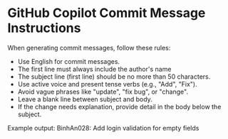 # GitHub Copilot Commit Message Instructions

When generating commit messages, follow these rules:

- Use English for commit messages.
- The first line must always include the author's name
- The subject line (first line) should be no more than 50 characters.
- Use active voice and present tense verbs (e.g., "Add", "Fix").
- Avoid vague phrases like "update", "fix bug", or "change".
- Leave a blank line between subject and body.
- If the change needs explanation, provide detail in the body below the subject.

Example output:
BinhAn028: Add login validation for empty fields